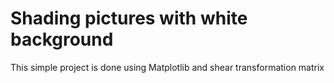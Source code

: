 # Shading pictures with white background
This simple project is done using Matplotlib and shear transformation matrix
